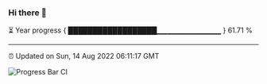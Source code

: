 ### Hi there 👋

⏳ Year progress { ██████████████████▁▁▁▁▁▁▁▁▁▁▁▁ } 61.71 %

---

⏰ Updated on Sun, 14 Aug 2022 06:11:17 GMT

![Progress Bar CI](https://github.com/Shyam-Makwana/GitHub-Actions-Demo/workflows/Progress%20Bar%20CI/badge.svg)
